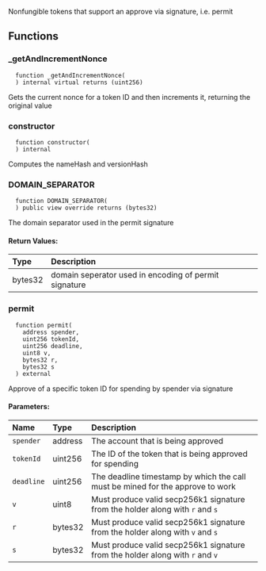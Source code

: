 Nonfungible tokens that support an approve via signature, i.e. permit


## Functions
### _getAndIncrementNonce
```solidity
  function _getAndIncrementNonce(
  ) internal virtual returns (uint256)
```

Gets the current nonce for a token ID and then increments it, returning the original value


### constructor
```solidity
  function constructor(
  ) internal
```
Computes the nameHash and versionHash



### DOMAIN_SEPARATOR
```solidity
  function DOMAIN_SEPARATOR(
  ) public view override returns (bytes32)
```
The domain separator used in the permit signature



#### Return Values:
| Type          | Description                                                                  |
| :------------ | :--------------------------------------------------------------------------- |
| bytes32 | domain seperator used in encoding of permit signature
### permit
```solidity
  function permit(
    address spender,
    uint256 tokenId,
    uint256 deadline,
    uint8 v,
    bytes32 r,
    bytes32 s
  ) external
```
Approve of a specific token ID for spending by spender via signature


#### Parameters:
| Name | Type | Description                                                          |
| :--- | :--- | :------------------------------------------------------------------- |
|`spender` | address | The account that is being approved
|`tokenId` | uint256 | The ID of the token that is being approved for spending
|`deadline` | uint256 | The deadline timestamp by which the call must be mined for the approve to work
|`v` | uint8 | Must produce valid secp256k1 signature from the holder along with `r` and `s`
|`r` | bytes32 | Must produce valid secp256k1 signature from the holder along with `v` and `s`
|`s` | bytes32 | Must produce valid secp256k1 signature from the holder along with `r` and `v`

